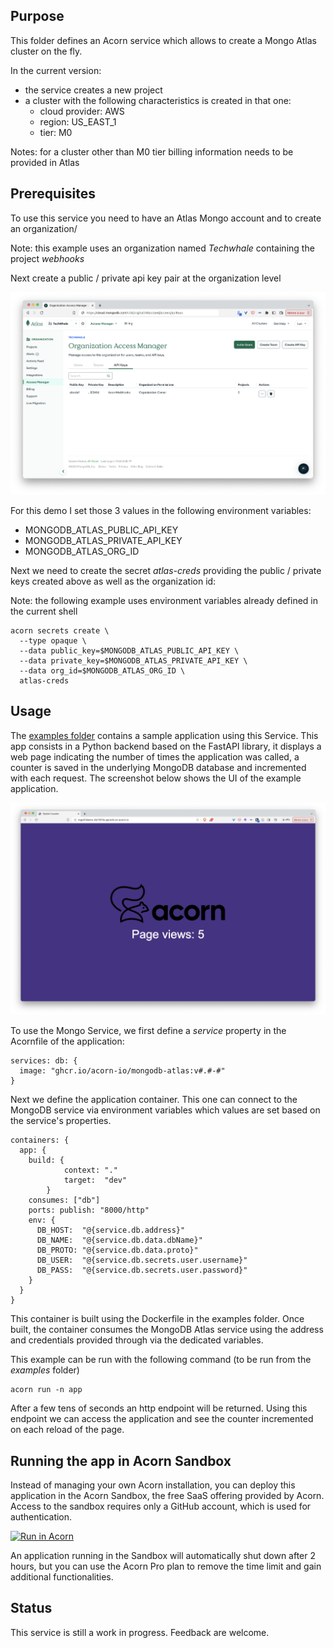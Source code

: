 ## Purpose

This folder defines an Acorn service which allows to create a Mongo Atlas cluster on the fly. 

In the current version:
- the service creates a new project
- a cluster with the following characteristics is created in that one: 
  - cloud provider: AWS 
  - region: US_EAST_1
  - tier: M0

Notes: for a cluster other than M0 tier billing information needs to be provided in Atlas

## Prerequisites

To use this service you need to have an Atlas Mongo account and to create an organization/

Note: this example uses an organization named *Techwhale* containing the project *webhooks*

Next create a public / private api key pair at the organization level

![Organization api keys](./images/organization-api-keys.png)

For this demo I set those 3 values in the following environment variables:

- MONGODB_ATLAS_PUBLIC_API_KEY
- MONGODB_ATLAS_PRIVATE_API_KEY
- MONGODB_ATLAS_ORG_ID

Next we need to create the secret *atlas-creds* providing the public / private keys created above as well as the organization id:

Note: the following example uses environment variables already defined in the current shell 

```
acorn secrets create \
  --type opaque \
  --data public_key=$MONGODB_ATLAS_PUBLIC_API_KEY \
  --data private_key=$MONGODB_ATLAS_PRIVATE_API_KEY \
  --data org_id=$MONGODB_ATLAS_ORG_ID \
  atlas-creds
```

## Usage

The [examples folder](https://github.com/acorn-io/mongodb-atlas/tree/main/examples) contains a sample application using this Service. This app consists in a Python backend based on the FastAPI library, it displays a web page indicating the number of times the application was called, a counter is saved in the underlying MongoDB database and incremented with each request. The screenshot below shows the UI of the example application. 

![UI](./examples/images/ui.png)

To use the Mongo Service, we first define a *service* property in the Acornfile of the application:

```
services: db: {
  image: "ghcr.io/acorn-io/mongodb-atlas:v#.#-#"
}
```

Next we define the application container. This one can connect to the MongoDB service via environment variables which values are set based on the service's properties.

```
containers: {
  app: {
    build: {
			context: "."
			target:  "dev"
		}
    consumes: ["db"]
    ports: publish: "8000/http"
    env: {
      DB_HOST:  "@{service.db.address}"
      DB_NAME:  "@{service.db.data.dbName}"
      DB_PROTO: "@{service.db.data.proto}"
      DB_USER:  "@{service.db.secrets.user.username}"
      DB_PASS:  "@{service.db.secrets.user.password}"
    }
  }
}
```

This container is built using the Dockerfile in the examples folder. Once built, the container consumes the MongoDB Atlas service using the address and credentials provided through via the dedicated variables.

This example can be run with the following command (to be run from the *examples* folder)

```
acorn run -n app
```

After a few tens of seconds an http endpoint will be returned. Using this endpoint we can access the application and see the counter incremented on each reload of the page.

## Running the app in Acorn Sandbox

Instead of managing your own Acorn installation, you can deploy this application in the Acorn Sandbox, the free SaaS offering provided by Acorn. Access to the sandbox requires only a GitHub account, which is used for authentication.

[![Run in Acorn](https://acorn.io/v1-ui/run/badge?image=ghcr.io+acorn-io+mongodb-atlas+examples:v%23.%23-%23)](https://acorn.io/run/ghcr.io/acorn-io/mongodb-atlas/examples:v%23.%23-%23)

An application running in the Sandbox will automatically shut down after 2 hours, but you can use the Acorn Pro plan to remove the time limit and gain additional functionalities.

## Status

This service is still a work in progress. Feedback are welcome.